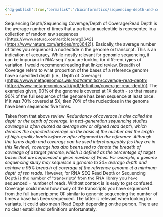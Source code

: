 ```yaml
---
{"dg-publish":true,"permalink":"/bioinformatics/sequencing-depth-and-coverage-in-rna-seq/"}
---
```


Sequencing Depth/Sequencing Coverage/Depth of Coverage/Read Depth is the average number of times that a particular nucleotide is represented in a collection of random raw sequences ([https://www.nature.com/articles/nrg3642](https://www.nature.com/articles/nrg3642)). Basically, the average number of times you sequenced a nucleotide in the genome or transcript. This is an indication of accuracy. While mostly relevant for genomic sequencing, it can be important in RNA-seq if you are looking for different types of variation. I would recommend reading that linked review.
Breadth of Coverage refers to what proportion of the bases of a reference genome have a specified depth (i.e., Depth of Coverage)([https://www.metagenomics.wiki/pdf/definition/coverage-read-depth](https://www.metagenomics.wiki/pdf/definition/coverage-read-depth)). The examples given, 90% of the genome is covered at 1X depth - so that means 90% of the full sequence of the genome has been sequence at least once. If it was 70% covered at 5X, then 70% of the nucleotides in the genome have been sequenced five times.

Taken from that above review:
_Redundancy of coverage is also called the depth or the depth of coverage. In next-generation sequencing studies coverage is often quoted as average raw or aligned read depth, which denotes the expected coverage on the basis of the number and the length of high-quality leads before or after alignment to the reference. Although the terms depth and coverage can be used interchangeably (as they are in this Review), coverage has also been used to denote the breadth of coverage of a target genome, which is defined as the percentage of target bases that are sequenced a given number of times. For example, a genome sequencing study may sequence a genome to 30× average depth and achieve a 95% breadth of coverage of the reference genome at a minimum depth of ten reads._
However, for RNA-SEQ Read Depth or Sequencing Depth is the number of 'transcripts' from the RNA library you have sequenced = number of reads. Without context is is easy to get confused. Coverage could mean how many of the transcripts you have sequenced from the full transcriptome OR similar to genomic sequencing the number of times a base has been sequenced. The latter is relevant when looking for variants. It could also mean Read Depth depending on the person. There are no clear established definitions unfortunately.

